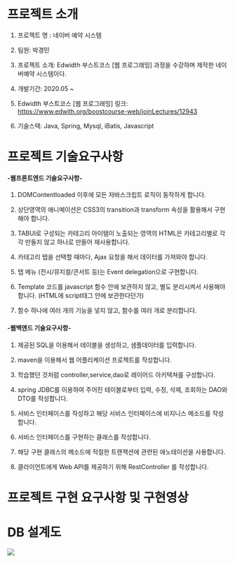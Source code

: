 # 프로젝트 소개

1. 프로젝트 명 : 네이버 예약 시스템

2. 팀원: 박경민

3. 프로젝트 소개: Edwidth 부스트코스 [웹 프로그래밍] 과정을 수강하며 제작한 네이버예약 시스템이다.

4. 개발기간: 2020.05 ~

5. Edwidth 부스트코스 [웹 프로그래밍] 링크: https://www.edwith.org/boostcourse-web/joinLectures/12943

6. 기술스택: Java, Spring, Mysql, iBatis, Javascript

# 프로젝트 기술요구사항

#### -웹프론트엔드 기술요구사항-

1. DOMContentloaded 이후에 모든 자바스크립트 로직이 동작하게 합니다.

2. 상단영역의 애니메이션은 CSS3의 transition과 transform 속성을 활용해서 구현해야 합니다.

3. TABUI로 구성되는 카테고리 아이템이 노출되는 영역의 HTML은 카테고리별로 각각 만들지 않고 하나로 만들어 재사용합니다.

4. 카테고리 탭을 선택할 때마다, Ajax 요청을 해서 데이터를 가져와야 합니다.

5. 탭 메뉴 (전시/뮤지컬/콘서트 등)는 Event delegation으로 구현합니다.

6. Template 코드를 javascript 함수 안에 보관하지 않고, 별도 분리시켜서 사용해야 합니다. (HTML에 script태그 안에 보관한다던가)

7. 함수 하나에 여러 개의 기능을 넣지 않고, 함수를 여러 개로 분리합니다.
 

#### -웹백엔드 기술요구사항-

1. 제공된 SQL을 이용해서 테이블을 생성하고, 샘플데이터를 입력합니다.

2. maven을 이용해서 웹 어플리케이션 프로젝트를 작성합니다.

3. 학습했던 것처럼 controller,service,dao로 레이어드 아키텍쳐를 구성합니다.

4. spring JDBC를 이용하여 주어진 테이블로부터 입력, 수정, 삭제, 조회하는 DAO와 DTO를 작성합니다.

5. 서비스 인터페이스를 작성하고 해당 서비스 인터페이스에 비지니스 메소드를 작성합니다.

6. 서비스 인터페이스를 구현하는 클래스를 작성합니다.

7. 해당 구현 클래스의 메소드에 적절한 트랜잭션에 관련된 애노테이션을 사용합니다.

8. 클라이언트에게 Web API를 제공하기 위해 RestController 를 작성합니다.

# 프로젝트 구현 요구사항 및 구현영상




# DB 설계도

<img src="https://user-images.githubusercontent.com/37204852/83943594-5a02f680-a838-11ea-90ab-d2558d645c7d.png"/>


